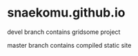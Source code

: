 # snaekomu.github.io

devel branch contains gridsome project

master branch contains compiled static site
